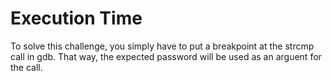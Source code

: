 # Execution Time
To solve this challenge, you simply have to put a breakpoint at the strcmp call in gdb. That way, the expected password will be used as an arguent for the call.